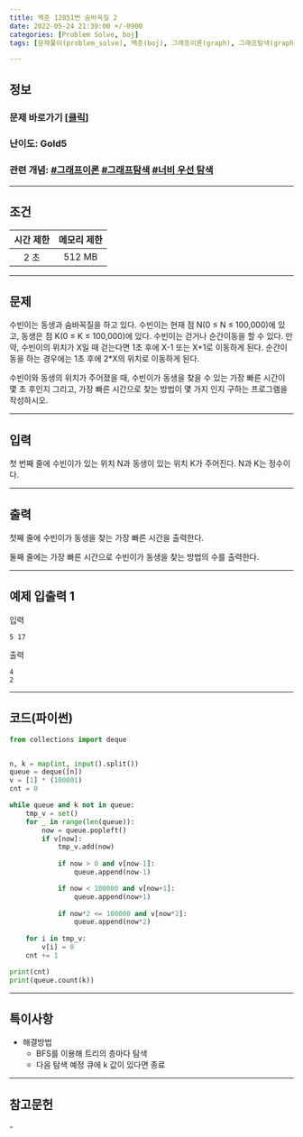 ```yaml
---
title: 백준 12851번 숨바꼭질 2
date: 2022-05-24 21:39:00 +/-0900
categories: [Problem Solve, boj]
tags: [문제풀이(problem_solve), 백준(boj), 그래프이론(graph), 그래프탐색(graph_search), 너비우선탐색(breadth_first_search)]

---
```

## 정보
### 문제 바로가기 [[클릭](https://www.acmicpc.net/problem/12851)]
### 난이도: Gold5
### 관련 개념: [#그래프이론](https://www.acmicpc.net/problemset?sort=ac_desc&algo=7) [#그래프탐색](https://www.acmicpc.net/problemset?sort=ac_desc&algo=11) [#너비 우선 탐색](https://www.acmicpc.net/problemset?sort=ac_desc&algo=126)

---
## 조건

시간 제한|메모리 제한
:---:|:---:
2 초|512 MB

---
## 문제
수빈이는 동생과 숨바꼭질을 하고 있다. 수빈이는 현재 점 N(0 ≤ N ≤ 100,000)에 있고, 동생은 점 K(0 ≤ K ≤ 100,000)에 있다. 수빈이는 걷거나 순간이동을 할 수 있다. 만약, 수빈이의 위치가 X일 때 걷는다면 1초 후에 X-1 또는 X+1로 이동하게 된다. 순간이동을 하는 경우에는 1초 후에 2*X의 위치로 이동하게 된다.

수빈이와 동생의 위치가 주어졌을 때, 수빈이가 동생을 찾을 수 있는 가장 빠른 시간이 몇 초 후인지 그리고, 가장 빠른 시간으로 찾는 방법이 몇 가지 인지 구하는 프로그램을 작성하시오.

---
## 입력
첫 번째 줄에 수빈이가 있는 위치 N과 동생이 있는 위치 K가 주어진다. N과 K는 정수이다.

---
## 출력
첫째 줄에 수빈이가 동생을 찾는 가장 빠른 시간을 출력한다.

둘째 줄에는 가장 빠른 시간으로 수빈이가 동생을 찾는 방법의 수를 출력한다.

---
## 예제 입출력 1
입력
```
5 17
```

출력
```
4
2
```

---
## 코드(파이썬)
```python
from collections import deque


n, k = map(int, input().split())
queue = deque([n])
v = [1] * (100001)
cnt = 0

while queue and k not in queue:
    tmp_v = set()
    for _ in range(len(queue)):
        now = queue.popleft()
        if v[now]:
            tmp_v.add(now)
            
            if now > 0 and v[now-1]:
                queue.append(now-1)

            if now < 100000 and v[now+1]:
                queue.append(now+1)
            
            if now*2 <= 100000 and v[now*2]:
                queue.append(now*2)
    
    for i in tmp_v:
        v[i] = 0
    cnt += 1

print(cnt)
print(queue.count(k))

```

---
## 특이사항
- 해결방법
  - BFS를 이용해 트리의 층마다 탐색
  - 다음 탐색 예정 큐에 k 값이 있다면 종료

---
## 참고문헌
\- 
